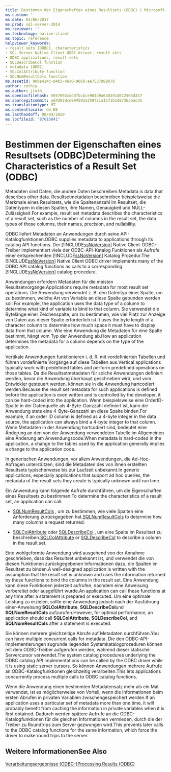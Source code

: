 ```yaml
---
title: Bestimmen der Eigenschaften eines Resultsets (ODBC) | Microsoft-Dokumentation
ms.custom: ''
ms.date: 03/06/2017
ms.prod: sql-server-2014
ms.reviewer: ''
ms.technology: native-client
ms.topic: reference
helpviewer_keywords:
- result sets [ODBC], characteristics
- SQL Server Native Client ODBC driver, result sets
- ODBC applications, result sets
- SQLDescribeCol function
- metadata [ODBC]
- SQLColAttribute function
- SQLNumResultCols function
ms.assetid: 90be414c-04b3-46c0-906b-ae7537989b7d
author: rothja
ms.author: jroth
ms.openlocfilehash: 5957092cdddfbcbce904d9a6483914672565d337
ms.sourcegitcommit: ad4d92dce894592a259721a1571b1d8736abacdb
ms.translationtype: MT
ms.contentlocale: de-DE
ms.lasthandoff: 08/04/2020
ms.locfileid: "87616041"
---
```

# <a name="determining-the-characteristics-of-a-result-set-odbc"></a><span data-ttu-id="bac3b-102">Bestimmen der Eigenschaften eines Resultsets (ODBC)</span><span class="sxs-lookup"><span data-stu-id="bac3b-102">Determining the Characteristics of a Result Set (ODBC)</span></span>
  <span data-ttu-id="bac3b-103">Metadaten sind Daten, die andere Daten beschreiben.</span><span class="sxs-lookup"><span data-stu-id="bac3b-103">Metadata is data that describes other data.</span></span> <span data-ttu-id="bac3b-104">Resultsetmetadaten beschreiben beispielsweise die Merkmale eines Resultsets, wie die Spaltenanzahl im Resultset, die Datentypen in diesen Spalten, ihre Namen, Genauigkeit und NULL-Zulässigkeit.</span><span class="sxs-lookup"><span data-stu-id="bac3b-104">For example, result set metadata describes the characteristics of a result set, such as the number of columns in the result set, the data types of those columns, their names, precision, and nullability.</span></span>  
  
 <span data-ttu-id="bac3b-105">ODBC liefert Metadaten an Anwendungen durch seine API-Katalogfunktionen.</span><span class="sxs-lookup"><span data-stu-id="bac3b-105">ODBC supplies metadata to applications through its catalog API functions.</span></span> <span data-ttu-id="bac3b-106">Der [!INCLUDE[ssNoVersion](../../includes/ssnoversion-md.md)] Native Client-ODBC-Treiber implementiert viele der ODBC-API-Katalog Funktionen als Aufrufe einer entsprechenden [!INCLUDE[ssNoVersion](../../includes/ssnoversion-md.md)] Katalog Prozedur.</span><span class="sxs-lookup"><span data-stu-id="bac3b-106">The [!INCLUDE[ssNoVersion](../../includes/ssnoversion-md.md)] Native Client ODBC driver implements many of the ODBC API catalog functions as calls to a corresponding [!INCLUDE[ssNoVersion](../../includes/ssnoversion-md.md)] catalog procedure.</span></span>  
  
 <span data-ttu-id="bac3b-107">Anwendungen erfordern Metadaten für die meisten Resultsetvorgänge.</span><span class="sxs-lookup"><span data-stu-id="bac3b-107">Applications require metadata for most result set operations.</span></span> <span data-ttu-id="bac3b-108">Die Anwendung verwendet z. B. den Datentyp einer Spalte, um zu bestimmen, welche Art von Variable an diese Spalte gebunden werden soll.</span><span class="sxs-lookup"><span data-stu-id="bac3b-108">For example, the application uses the data type of a column to determine what kind of variable to bind to that column.</span></span> <span data-ttu-id="bac3b-109">Sie verwendet die Bytelänge einer Zeichenspalte, um zu bestimmen, wie viel Platz zur Anzeige von Daten aus dieser Spalte erforderlich ist.</span><span class="sxs-lookup"><span data-stu-id="bac3b-109">It uses the byte length of a character column to determine how much space it must have to display data from that column.</span></span> <span data-ttu-id="bac3b-110">Wie eine Anwendung die Metadaten für eine Spalte bestimmt, hängt vom Typ der Anwendung ab.</span><span class="sxs-lookup"><span data-stu-id="bac3b-110">How an application determines the metadata for a column depends on the type of the application.</span></span>  
  
 <span data-ttu-id="bac3b-111">Vertikale Anwendungen funktionieren i. d. R. mit vordefinierten Tabellen und führen vordefinierte Vorgänge auf diese Tabellen aus.</span><span class="sxs-lookup"><span data-stu-id="bac3b-111">Vertical applications typically work with predefined tables and perform predefined operations on those tables.</span></span> <span data-ttu-id="bac3b-112">Da die Resultsetmetadaten für solche Anwendungen definiert werden, bevor die Anwendung überhaupt geschrieben wird, und vom Entwickler gesteuert werden, können sie in die Anwendung hartcodiert werden.</span><span class="sxs-lookup"><span data-stu-id="bac3b-112">Because the result set metadata for such applications is defined before the application is even written and is controlled by the developer, it can be hard-coded into the application.</span></span> <span data-ttu-id="bac3b-113">Wenn beispielsweise eine OrderID-Spalte in der Datenquelle als 4-Byte-Ganzzahl definiert ist, kann die Anwendung stets eine 4-Byte-Ganzzahl an diese Spalte binden.</span><span class="sxs-lookup"><span data-stu-id="bac3b-113">For example, if an order ID column is defined as a 4-byte integer in the data source, the application can always bind a 4-byte integer to that column.</span></span> <span data-ttu-id="bac3b-114">Wenn Metadaten in der Anwendung hartcodiert sind, bedeutet eine Änderung an den von der Anwendung verwendeten Tabelle im Allgemeinen eine Änderung am Anwendungscode.</span><span class="sxs-lookup"><span data-stu-id="bac3b-114">When metadata is hard-coded in the application, a change to the tables used by the application generally implies a change to the application code.</span></span>  
  
 <span data-ttu-id="bac3b-115">In generischen Anwendungen, vor allem Anwendungen, die Ad-Hoc-Abfragen unterstützen, sind die Metadaten des von ihnen erstellten Resultsets typischerweise bis zur Laufzeit unbekannt.</span><span class="sxs-lookup"><span data-stu-id="bac3b-115">In generic applications, especially applications that support ad hoc queries, the metadata of the result sets they create is typically unknown until run time.</span></span>  
  
 <span data-ttu-id="bac3b-116">Ein Anwendung kann folgende Aufrufe durchführen, um die Eigenschaften eines Resultsets zu bestimmen:</span><span class="sxs-lookup"><span data-stu-id="bac3b-116">To determine the characteristics of a result set, an application can call:</span></span>  
  
-   <span data-ttu-id="bac3b-117">[SQLNumResultCols](../native-client-odbc-api/sqlnumresultcols.md) , um zu bestimmen, wie viele Spalten eine Anforderung zurückgegeben hat.</span><span class="sxs-lookup"><span data-stu-id="bac3b-117">[SQLNumResultCols](../native-client-odbc-api/sqlnumresultcols.md) to determine how many columns a request returned.</span></span>  
  
-   <span data-ttu-id="bac3b-118">[SQLColAttribute](../native-client-odbc-api/sqlcolattribute.md) oder [SQLDescribeCol](../native-client-odbc-api/sqldescribecol.md) , um eine Spalte im Resultset zu beschreiben.</span><span class="sxs-lookup"><span data-stu-id="bac3b-118">[SQLColAttribute](../native-client-odbc-api/sqlcolattribute.md) or [SQLDescribeCol](../native-client-odbc-api/sqldescribecol.md) to describe a column in the result set.</span></span>  
  
 <span data-ttu-id="bac3b-119">Eine wohlgeformte Anwendung wird ausgehend von der Annahme geschrieben, dass das Resultset unbekannt ist, und verwendet die von diesen Funktionen zurückgegebenen Informationen dazu, die Spalten im Resultset zu binden.</span><span class="sxs-lookup"><span data-stu-id="bac3b-119">A well-designed application is written with the assumption that the result set is unknown and uses the information returned by these functions to bind the columns in the result set.</span></span> <span data-ttu-id="bac3b-120">Eine Anwendung kann diese Funktionen jederzeit aufrufen, nachdem eine Anweisung vorbereitet oder ausgeführt wurde.</span><span class="sxs-lookup"><span data-stu-id="bac3b-120">An application can call these functions at any time after a statement is prepared or executed.</span></span> <span data-ttu-id="bac3b-121">Um eine optimale Leistung zu erzielen, sollte eine Anwendung jedoch nach der Ausführung einer-Anweisung **SQLColAttribute**, **SQLDescribeCol**und **SQLNumResultCols** aufzurufen.</span><span class="sxs-lookup"><span data-stu-id="bac3b-121">However, for optimal performance, an application should call **SQLColAttribute**, **SQLDescribeCol**, and **SQLNumResultCols** after a statement is executed.</span></span>  
  
 <span data-ttu-id="bac3b-122">Sie können mehrere gleichzeitige Abrufe auf Metadaten durchführen.</span><span class="sxs-lookup"><span data-stu-id="bac3b-122">You can have multiple concurrent calls for metadata.</span></span> <span data-ttu-id="bac3b-123">Die den ODBC-API-Implementierungen zugrunde liegenden Systemkatalogprozeduren können mit dem ODBC-Treiber aufgerufen werden, während dieser statische Servercursor verwendet.</span><span class="sxs-lookup"><span data-stu-id="bac3b-123">The system catalog procedures underlying the ODBC catalog API implementations can be called by the ODBC driver while it is using static server cursors.</span></span> <span data-ttu-id="bac3b-124">So können Anwendungen mehrere Aufrufe an ODBC-Katalogfunktionen gleichzeitig verarbeiten.</span><span class="sxs-lookup"><span data-stu-id="bac3b-124">This lets applications concurrently process multiple calls to ODBC catalog functions.</span></span>  
  
 <span data-ttu-id="bac3b-125">Wenn die Anwendung einen bestimmten Metadatensatz mehr als ein Mal verwendet, ist es möglicherweise von Vorteil, wenn die Informationen beim ersten Abrufen in privaten Variablen zwischengespeichert werden.</span><span class="sxs-lookup"><span data-stu-id="bac3b-125">If an application uses a particular set of metadata more than one time, it will probably benefit from caching the information in private variables when it is first obtained.</span></span> <span data-ttu-id="bac3b-126">Dadurch werden spätere Aufrufe an die ODBC-Katalogfunktionen für die gleichen Informationen vermieden, durch die der Treiber zu Roundtrips zum Server gezwungen wird.</span><span class="sxs-lookup"><span data-stu-id="bac3b-126">This prevents later calls to the ODBC catalog functions for the same information, which force the driver to make round trips to the server.</span></span>  
  
## <a name="see-also"></a><span data-ttu-id="bac3b-127">Weitere Informationen</span><span class="sxs-lookup"><span data-stu-id="bac3b-127">See Also</span></span>  
 [<span data-ttu-id="bac3b-128">Verarbeitungsergebnisse &#40;ODBC-&#41;</span><span class="sxs-lookup"><span data-stu-id="bac3b-128">Processing Results &#40;ODBC&#41;</span></span>](processing-results-odbc.md)  
  
  
